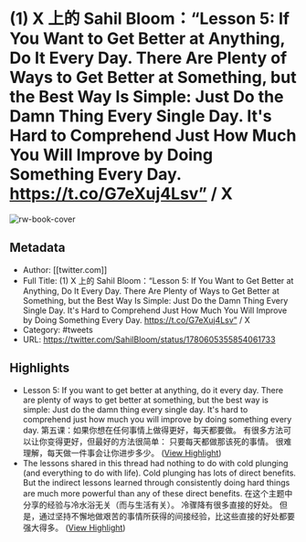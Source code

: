 # (1) X 上的 Sahil Bloom：“Lesson 5: If You Want to Get Better at Anything, Do It Every Day. There Are Plenty of Ways to Get Better at Something, but the Best Way Is Simple: Just Do the Damn Thing Every Single Day. It's Hard to Comprehend Just How Much You Will Improve by Doing Something Every Day. https://t.co/G7eXuj4Lsv” / X

![rw-book-cover](https://readwise-assets.s3.amazonaws.com/static/images/article2.74d541386bbf.png)

## Metadata
- Author: [[twitter.com]]
- Full Title: (1) X 上的 Sahil Bloom：“Lesson 5: If You Want to Get Better at Anything, Do It Every Day. There Are Plenty of Ways to Get Better at Something, but the Best Way Is Simple: Just Do the Damn Thing Every Single Day. It's Hard to Comprehend Just How Much You Will Improve by Doing Something Every Day. https://t.co/G7eXuj4Lsv” / X
- Category: #tweets
- URL: https://twitter.com/SahilBloom/status/1780605355854061733

## Highlights
- Lesson 5: If you want to get better at anything, do it every day. There are plenty of ways to get better at something, but the best way is simple: Just do the damn thing every single day. It's hard to comprehend just how much you will improve by doing something every day. 
  第五课：如果你想在任何事情上做得更好，每天都要做。 有很多方法可以让你变得更好，但最好的方法很简单： 只要每天都做那该死的事情。 很难理解，每天做一件事会让你进步多少。 ([View Highlight](https://read.readwise.io/read/01hxe5n1kd8wnz2pd8jw870w34))
- The lessons shared in this thread had nothing to do with cold plunging (and everything to do with life). Cold plunging has lots of direct benefits. But the indirect lessons learned through consistently doing hard things are much more powerful than any of these direct benefits. 
  在这个主题中分享的经验与冷水浴无关（而与生活有关）。 冷骤降有很多直接的好处。 但是，通过坚持不懈地做艰苦的事情所获得的间接经验，比这些直接的好处都要强大得多。 ([View Highlight](https://read.readwise.io/read/01hxe5p34btqjs5ypq6rwd3964))
